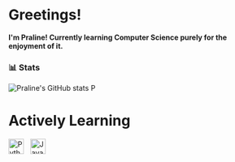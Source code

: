 # Greetings!

**I'm Praline! Currently learning Computer Science purely for the enjoyment of it.**


### 📊 Stats

![Praline's GitHub stats](https://streak-stats.demolab.com/?user=Pralineee)
P
<!-- ![GitHub Streak](https://streak-stats.demolab.com?user=Pralineee&theme=radical&border_radius=4.5) -->

# Actively Learning

<img align="left" alt="Python" width="30px" style="padding-right:10px;" src="https://cdn.jsdelivr.net/gh/devicons/devicon/icons/python/python-plain.svg" />
<img align="left" alt="JavaScript" width="30px" style="padding-right:10px;" src="https://cdn.jsdelivr.net/gh/devicons/devicon/icons/javascript/javascript-plain.svg" />
